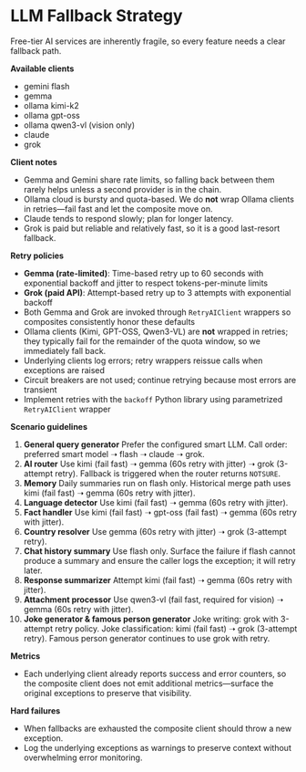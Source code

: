 # LLM Fallback Strategy

Free-tier AI services are inherently fragile, so every feature needs a clear fallback path.

**Available clients**
- gemini flash
- gemma
- ollama kimi-k2
- ollama gpt-oss
- ollama qwen3-vl (vision only)
- claude
- grok

**Client notes**
- Gemma and Gemini share rate limits, so falling back between them rarely helps unless a second provider is in the chain.
- Ollama cloud is bursty and quota-based. We do **not** wrap Ollama clients in retries—fail fast and let the composite move on.
- Claude tends to respond slowly; plan for longer latency.
- Grok is paid but reliable and relatively fast, so it is a good last-resort fallback.

**Retry policies**
- **Gemma (rate-limited)**: Time-based retry up to 60 seconds with exponential backoff and jitter to respect tokens-per-minute limits
- **Grok (paid API)**: Attempt-based retry up to 3 attempts with exponential backoff
- Both Gemma and Grok are invoked through `RetryAIClient` wrappers so composites consistently honor these defaults
- Ollama clients (Kimi, GPT-OSS, Qwen3-VL) are **not** wrapped in retries; they typically fail for the remainder of the quota window, so we immediately fall back.
- Underlying clients log errors; retry wrappers reissue calls when exceptions are raised
- Circuit breakers are not used; continue retrying because most errors are transient
- Implement retries with the `backoff` Python library using parametrized `RetryAIClient` wrapper

**Scenario guidelines**
1. **General query generator**
   Prefer the configured smart LLM. Call order: preferred smart model ➝ flash ➝ claude ➝ grok.
2. **AI router**
   Use kimi (fail fast) ➝ gemma (60s retry with jitter) ➝ grok (3-attempt retry). Fallback is triggered when the router returns `NOTSURE`.
3. **Memory**
   Daily summaries run on flash only. Historical merge path uses kimi (fail fast) ➝ gemma (60s retry with jitter).
4. **Language detector**
   Use kimi (fail fast) ➝ gemma (60s retry with jitter).
5. **Fact handler**
   Use kimi (fail fast) ➝ gpt-oss (fail fast) ➝ gemma (60s retry with jitter).
6. **Country resolver**
   Use gemma (60s retry with jitter) ➝ grok (3-attempt retry).
7. **Chat history summary**
   Use flash only. Surface the failure if flash cannot produce a summary and ensure the caller logs the exception; it will retry later.
8. **Response summarizer**
   Attempt kimi (fail fast) ➝ gemma (60s retry with jitter).
9. **Attachment processor**
   Use qwen3-vl (fail fast, required for vision) ➝ gemma (60s retry with jitter).
10. **Joke generator & famous person generator**
    Joke writing: grok with 3-attempt retry policy. Joke classification: kimi (fail fast) ➝ grok (3-attempt retry). Famous person generator continues to use grok with retry.

**Metrics**
- Each underlying client already reports success and error counters, so the composite client does not emit additional metrics—surface the original exceptions to preserve that visibility.

**Hard failures**
- When fallbacks are exhausted the composite client should throw a new exception.
- Log the underlying exceptions as warnings to preserve context without overwhelming error monitoring.
